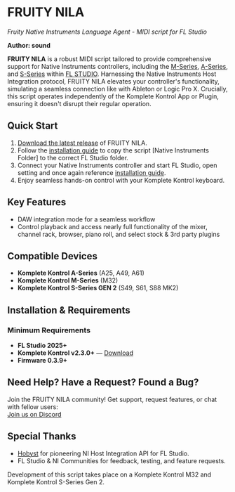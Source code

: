 # FRUITY NILA
*Fruity Native Instruments Language Agent - MIDI script for FL Studio*

**Author: sound**

**FRUITY NILA** is a robust MIDI script tailored to provide comprehensive support for Native Instruments controllers, including the [M-Series](https://www.native-instruments.com/en/products/komplete/keyboards/komplete-kontrol-m32/), [A-Series](https://www.native-instruments.com/en/products/komplete/keyboards/komplete-kontrol-a25-a49-a61), and [S-Series](https://www.native-instruments.com/en/products/komplete/keyboards/komplete-kontrol-s88/) within [FL STUDIO](https://www.image-line.com/). Harnessing the Native Instruments Host Integration protocol, FRUITY NILA elevates your controller's functionality, simulating a seamless connection like with Ableton or Logic Pro X. Crucially, this script operates independently of the Komplete Kontrol App or Plugin, ensuring it doesn't disrupt their regular operation.


## Quick Start

1. [Download the latest release](https://github.com/soundwrightpro/FLNI_KK/releases/latest) of FRUITY NILA.
2. Follow the [installation guide](Installation/install.md) to copy the script [Native Instruments Folder] to the correct FL Studio folder.
3. Connect your Native Instruments controller and start FL Studio, open setting and once again reference [installation guide](Installation/install.md).
4. Enjoy seamless hands-on control with your Komplete Kontrol keyboard.

## Key Features

- DAW integration mode for a seamless workflow
- Control playback and access nearly full functionality of the mixer, channel rack, browser, piano roll, and select stock & 3rd party plugins

## Compatible Devices

- **Komplete Kontrol A-Series** (A25, A49, A61)  
- **Komplete Kontrol M-Series** (M32)  
- **Komplete Kontrol S-Series GEN 2** (S49, S61, S88 MK2)  

## Installation & Requirements  

### Minimum Requirements  
- **FL Studio 2025+**  
- **Komplete Kontrol v2.3.0+** — [Download](https://www.native-instruments.com/en/products/komplete/bundles/komplete-kontrol/)  
- **Firmware 0.3.9+**  


## Need Help? Have a Request? Found a Bug?  

Join the FRUITY NILA community! Get support, request features, or chat with fellow users:  
[Join us on Discord](https://discord.gg/GeTTWBV)  

## Special Thanks  

- [Hobyst](https://github.com/hobyst) for pioneering NI Host Integration API for FL Studio.  
- FL Studio & NI Communities for feedback, testing, and feature requests.  

Development of this script takes place on a Komplete Kontrol M32 and Komplete Kontrol S-Series Gen 2.  
